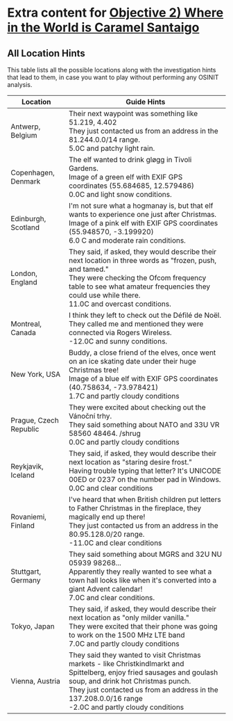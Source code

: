 # Extra content for <a href="../../objectives/O2_Where_in_the_World_is_Caramel_Santaigo/">Objective 2) Where in the World is Caramel Santaigo</a>

## All Location Hints

This table lists all the possible locations along with the investigation hints that lead to them, in case you want to play without performing any OSINIT analysis. 

| Location | Guide Hints |
| -------- | ----------- |
| Antwerp, Belgium | Their next waypoint was something like 51.219, 4.402<br>They just contacted us from an address in the 81.244.0.0/14 range.<br>5.0C and patchy light rain. |
| Copenhagen, Denmark | The elf wanted to drink gløgg in Tivoli Gardens.<br>Image of a green elf with EXIF GPS coordinates (55.684685, 12.579486)<br>0.0C  and light snow conditions. |
| Edinburgh, Scotland | I'm not sure what a hogmanay is, but that elf wants to experience one just after Christmas.<br>Image of a pink elf with EXIF GPS coordinates (55.948570, -3.199920)<br>6.0 C and moderate rain conditions. |
| London, England | They said, if asked, they would describe their next location in three words as "frozen, push, and tamed."<br>They were checking the Ofcom frequency table to see what amateur frequencies they could use while there.<br>11.0C and overcast conditions. |
| Montreal, Canada | I think they left to check out the Défilé de Noël.<br>They called me and mentioned they were connected via Rogers Wireless.<br>-12.0C and sunny conditions. |
| New York, USA | Buddy, a close friend of the elves, once went on an ice skating date under their huge Christmas tree!<br>Image of a blue elf with EXIF GPS coordinates (40.758634, -73.978421)<br>1.7C and partly cloudy conditions |
| Prague, Czech Republic | They were excited about checking out the Vánoční trhy.<br>They said something about NATO and 33U VR 58560 48464. /shrug<br>0.0C and partly cloudy conditions |
| Reykjavik, Iceland | They said, if asked, they would describe their next location as "staring desire frost."<br>Having trouble typing that letter? It's UNICODE 00ED or 0237 on the number pad in Windows.<br>0.0C and clear conditions |
| Rovaniemi, Finland | I've heard that when British children put letters to Father Christmas in the fireplace, they magically end up there!<br>They just contacted us from an address in the 80.95.128.0/20 range.<br>-11.0C and clear conditions |
| Stuttgart, Germany | They said something about MGRS and 32U NU 05939 98268...<br>Apparently they really wanted to see what a town hall looks like when it's converted into a giant Advent calendar!<br>7.0C and clear conditions. |
| Tokyo, Japan | They said, if asked, they would describe their next location as "only milder vanilla."<br>They were excited that their phone was going to work on the 1500 MHz LTE band<br>7.0C and partly cloudy conditions |
| Vienna, Austria | They said they wanted to visit Christmas markets - like Christkindlmarkt and Spittelberg, enjoy fried sausages and goulash soup, and drink hot Christmas punch.<br>They just contacted us from an address in the 137.208.0.0/16 range<br>-2.0C and partly cloudy conditions |
